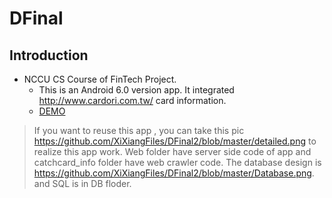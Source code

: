 # DFinal
## Introduction
* NCCU CS Course of FinTech Project.
  * This is an Android 6.0 version app. It integrated http://www.cardori.com.tw/ card information.
  * [DEMO](https://drive.google.com/file/d/1OvK9i5JYy7rJy6sS6N_El-rMbOJj6sfS/view?usp=sharing)
> If you want to reuse this app , you can take this pic https://github.com/XiXiangFiles/DFinal2/blob/master/detailed.png to realize this app work. Web folder have server side code of app and catchcard_info folder have web crawler code. The database design is https://github.com/XiXiangFiles/DFinal2/blob/master/Database.png. and SQL is in DB floder.


